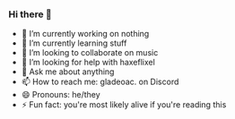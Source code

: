 ### Hi there 👋

- 🔭 I’m currently working on nothing
- 🌱 I’m currently learning stuff
- 👯 I’m looking to collaborate on music
- 🤔 I’m looking for help with haxeflixel
- 💬 Ask me about anything
- 📫 How to reach me: gladeoac. on Discord
- 😄 Pronouns: he/they
- ⚡ Fun fact: you're most likely alive if you're reading this
